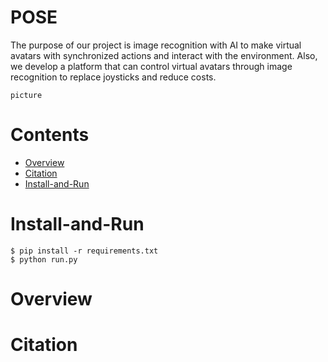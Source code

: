 # POSE
The purpose of our project is image recognition with AI to make virtual avatars with synchronized actions and interact with the environment. Also, we develop a platform that can control virtual avatars through image recognition to replace joysticks and reduce costs.
```
picture
```
# Contents
 - [Overview](#Overview)
 - [Citation](#Citation)
 - [Install-and-Run](#Install-and-Run)
# Install-and-Run
```
$ pip install -r requirements.txt
$ python run.py
```
# Overview

# Citation


